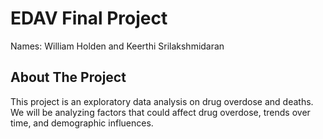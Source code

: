 # EDAV Final Project
Names: William Holden and Keerthi Srilakshmidaran

## About The Project
This project is an exploratory data analysis on drug overdose and deaths. We will be analyzing factors that could affect drug overdose, trends over time, and demographic influences.




